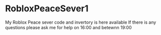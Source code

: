 # RobloxPeaceSever1
My Roblox Peace sever code and invertory is here available
If there is any questions please ask me for help on 16:00 and betewnn 19:00
